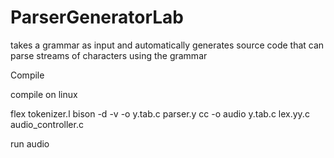 # ParserGeneratorLab
 takes a grammar as input and automatically generates source code that can parse streams of characters using the grammar
 
 Compile
 
 compile on linux
 
flex tokenizer.l
bison -d -v -o y.tab.c parser.y
cc -o audio y.tab.c lex.yy.c audio_controller.c

run audio
